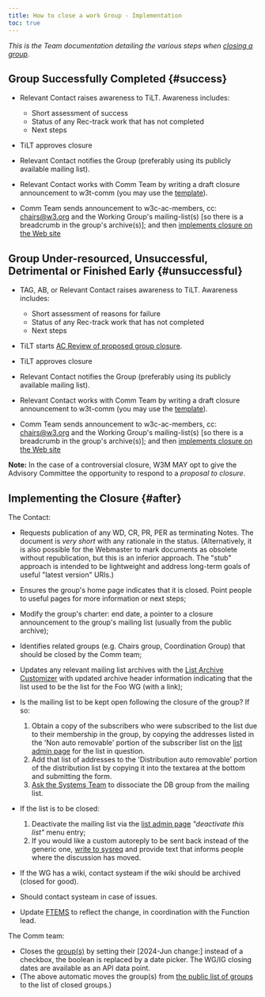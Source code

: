 ```yaml
---
title: How to close a work Group - Implementation
toc: true
---
```


_This is the Team documentation detailing the various steps when [closing a group](closing-wg.md)._

## Group Successfully Completed  {#success}

- Relevant Contact raises awareness to TiLT. Awareness includes:
  
  - Short assessment of success
  - Status of any Rec-track work that has not completed
  - Next steps
- TiLT approves closure
- Relevant Contact notifies the Group (preferably using its publicly available mailing list).
- Relevant Contact works with Comm Team by writing a draft closure announcement to w3t-comm (you may use the [template](https://www.w3.org/new-doc-from-template?location=%2FTeam%2F&template=%2Fafs%2Fw3.org%2Fpub%2FWWW%2FTeam%2FTemplates%2Fgroup-closed.html&submit=Continue...)).
- Comm Team sends announcement to w3c-ac-members, cc: chairs@w3.org and the Working Group's mailing-list(s) \[so there is a breadcrumb in the group's archive(s)]; and then [implements closure on the Web site](#after)

## Group Under-resourced, Unsuccessful, Detrimental or Finished Early  {#unsuccessful}

- TAG, AB, or Relevant Contact raises awareness to TiLT. Awareness includes:
  
  - Short assessment of reasons for failure
  - Status of any Rec-track work that has not completed
  - Next steps
- TiLT starts [AC Review of proposed group closure](https://www.w3.org/policies/process/#GeneralTermination).
- TiLT approves closure
- Relevant Contact notifies the Group (preferably using its publicly available mailing list).
- Relevant Contact works with Comm Team by writing a draft closure announcement to w3t-comm (you may use the [template](https://www.w3.org/new-doc-from-template?location=%2FTeam%2F&template=%2Fafs%2Fw3.org%2Fpub%2FWWW%2FTeam%2FTemplates%2Fgroup-closed.html&submit=Continue...)).
- Comm Team sends announcement to w3c-ac-members, cc: chairs@w3.org and the Working Group's mailing-list(s) \[so there is a breadcrumb in the group's archive(s)]; and then [implements closure on the Web site](#after)

**Note:** In the case of a controversial closure, W3M MAY opt to give the Advisory Committee the opportunity to respond to a *proposal to closure*.

## Implementing the Closure  {#after}

The Contact:

- Requests publication of any WD, CR, PR, PER as terminating Notes. The document is *very short* with any rationale in the status. (Alternatively, it is also possible for the Webmaster to mark documents as obsolete without republication, but this is an inferior approach. The "stub" approach is intended to be lightweight and address long-term goals of useful "latest version" URIs.)
- Ensures the group's home page indicates that it is closed. Point people to useful pages for more information or next steps;
- Modify the group's charter: end date, a pointer to a closure announcement to the group's mailing list (usually from the public archive);
- Identifies related groups (e.g. Chairs group, Coordination Group) that should be closed by the Comm team;
- Updates any relevant mailing list archives with the [List Archive Customizer](https://lists.w3.org/admin/customize) with updated archive header information indicating that the list used to be the list for the Foo WG (with a link);
- Is the mailing list to be kept open following the closure of the group? If so:
  
  1. Obtain a copy of the subscribers who were subscribed to the list due to their membership in the group, by copying the addresses listed in the 'Non auto removable' portion of the subscriber list on the [list admin page](https://lists.w3.org/admin/manage) for the list in question.
  1. Add that list of addresses to the 'Distribution auto removable' portion of the distribution list by copying it into the textarea at the bottom and submitting the form.
  1. [Ask the Systems Team](mailto:sysreq@w3.org) to dissociate the DB group from the mailing list.
- If the list is to be closed:
  
  1. Deactivate the mailing list via the [list admin page](https://lists.w3.org/admin/manage) *"deactivate this list"* menu entry;
  1. If you would like a custom autoreply to be sent back instead of the generic one, [write to sysreq](mailto:sysreq@w3.org?subject=custom%20autoreply%20for%20LIST-NAME) and provide text that informs people where the discussion has moved.
- If the WG has a wiki, contact systeam if the wiki should be archived (closed for good).
- Should contact systeam in case of issues.
- Update [FTEMS](https://www.w3.org/2005/09/manage/Overview.php3?uastate=showuas) to reflect the change, in coordination with the Function lead.

The Comm team:

- Closes the [group(s)](https://www.w3.org/admin/) by setting their \[2024-Jun change:] instead of a checkbox, the boolean is replaced by a date picker. The WG/IG closing dates are available as an API data point.
- (The above automatic moves the group(s) from [the public list of groups](https://www.w3.org/groups/) to the list of closed groups.)


